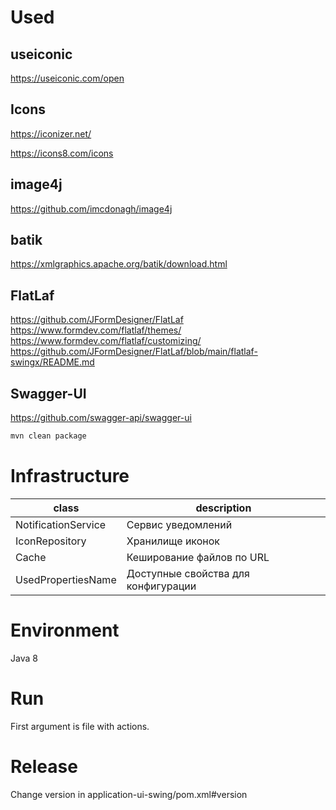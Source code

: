 # Used

## useiconic

https://useiconic.com/open

## Icons

https://iconizer.net/

https://icons8.com/icons

## image4j

https://github.com/imcdonagh/image4j

## batik

https://xmlgraphics.apache.org/batik/download.html

## FlatLaf

https://github.com/JFormDesigner/FlatLaf
https://www.formdev.com/flatlaf/themes/
https://www.formdev.com/flatlaf/customizing/
https://github.com/JFormDesigner/FlatLaf/blob/main/flatlaf-swingx/README.md

## Swagger-UI

https://github.com/swagger-api/swagger-ui

```bash
mvn clean package
```

# Infrastructure

|class| description                         |
|-----|-------------------------------------|
|NotificationService| Сервис уведомлений                  |
|IconRepository| Хранилище иконок                    |
| Cache | Кеширование файлов по URL           |
|UsedPropertiesName| Доступные свойства для конфигурации |

# Environment

Java 8

# Run

First argument is file with actions.

# Release

Change version in application-ui-swing/pom.xml#version

